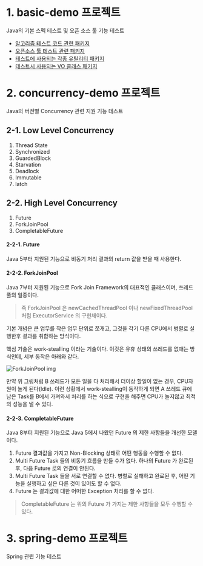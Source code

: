 # 1. basic-demo 프로젝트 
Java의 기본 스펙 테스트 및 오픈 소스 툴 기능 테스트

* [알고리즘 테스트 코드 관련 패키지 ](https://github.com/skysoo/java-study-code/tree/main/basic-demo/src/main/java/org/example/codingtest/)
* [오픈소스 툴 테스트 관련 패키지](https://github.com/skysoo/java-study-code/tree/main/basic-demo/src/main/java/org/example/opnesource)
* [테스트에 사용되는 각종 유틸리티 패키지](https://github.com/skysoo/java-study-code/tree/main/basic-demo/src/main/java/org/example/utility)
* [테스트시 사용되는 VO 클래스 패키지](https://github.com/skysoo/java-study-code/tree/main/basic-demo/src/main/java/org/example/vo)


# 2. concurrency-demo 프로젝트
Java의 버전별 Concurrency 관련 지원 기능 테스트

## 2-1. Low Level Concurrency
1. Thread State
2. Synchronized
3. GuardedBlock
4. Starvation
5. Deadlock
6. Immutable
7. latch

## 2-2. High Level Concurrency
1. Future
2. ForkJoinPool
3. CompletableFuture

#### 2-2-1. Future
Java 5부터 지원된 기능으로 비동기 처리 결과의 return 값을 받을 때 사용한다.

#### 2-2-2. ForkJoinPool
Java 7부터 지원된 기능으로 Fork Join Framework의 대표적인 클래스이며, 쓰레드 풀의 일종이다.

> 즉 ForkJoinPool 은 newCachedThreadPool 이나 newFixedThreadPool 처럼 ExecutorService 의 구현체이다. 

기본 개념은 큰 업무를 작은 업무 단위로 쪼개고, 그것을 각기 다른 CPU에서 병렬로 실행한후 결과를 취합하는 방식이다.

핵심 기술은 work-stealling 이라는 기술이다. 이것은 유휴 상태의 쓰레드를 없애는 방식인데, 세부 동작은 아래와 같다. 

![ForkJoinPool img](https://postfiles.pstatic.net/20160610_241/2feelus_1465489835811BcaiD_PNG/2016-06-10_at_1.30.19_AM.png?type=w2)

만약 위 그림처럼 B 쓰레드가 모든 일을 다 처리해서 더이상 할일이 없는 경우, CPU자원이 놀게 된다(Idle). 
이런 상황에서 work-stealling이 동작하게 되면 A 쓰레드 큐에 남은 Task를 B에서 가져와서 처리를 하는 식으로 구현을 해주면 CPU가 놀지않고 최적의 성능을 낼 수 있다.

#### 2-2-3. CompletableFuture
Java 8부터 지원된 기능으로 Java 5에서 나왔던 Future 의 제한 사항들을 개선한 모델이다.

1. Future 결과값을 가지고 Non-Blocking 상태로 어떤 행동을 수행할 수 없다.
2. Multi Future Task 들의 비동기 흐름을 만들 수가 없다. 하나의 Future 가 완료된 후, 다음 Future 로의 연결이 안된다.
3. Multi Future Task 들을 서로 연결할 수 없다. 병렬로 실해하고 완료된 후, 어떤 기능을 실행하고 싶은 다른 것이 있어도 할 수 없다.
4. Future 는 결과값에 대한 어떠한 Exception 처리를 할 수 없다. 

> CompletableFuture 는 위의 Future 가 가지는 제한 사항들을 모두 수행할 수 있다. 

# 3. spring-demo 프로젝트
Spring 관련 기능 테스트